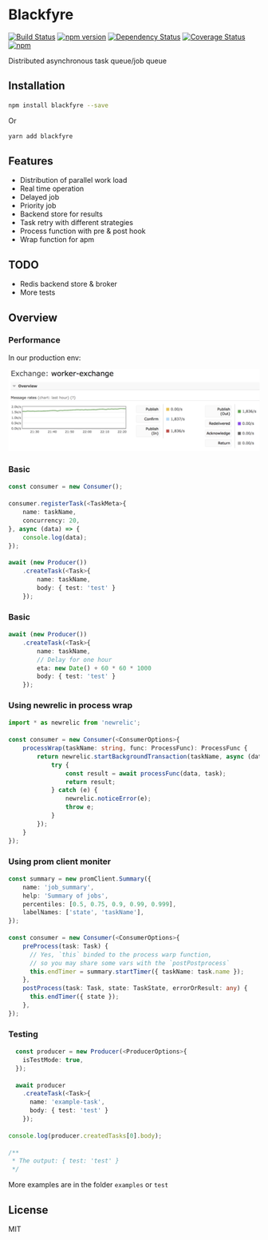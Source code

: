 # Blackfyre

[![Build Status](https://travis-ci.org/xizhibei/blackfyre.svg?branch=master&style=flat)](https://travis-ci.org/xizhibei/blackfyre)
[![npm version](https://badge.fury.io/js/blackfyre.svg?style=flat)](http://badge.fury.io/js/blackfyre)
[![Dependency Status](https://img.shields.io/david/xizhibei/blackfyre.svg?style=flat)](https://david-dm.org/xizhibei/blackfyre)
[![Coverage Status](https://coveralls.io/repos/github/xizhibei/blackfyre/badge.svg?branch=master)](https://coveralls.io/github/xizhibei/blackfyre?branch=master)
[![npm](https://img.shields.io/npm/l/blackfyre.svg)](https://github.com/xizhibei/blackfyre/blob/master/LICENSE)

Distributed asynchronous task queue/job queue

## Installation
```bash
npm install blackfyre --save
```

Or

```bash
yarn add blackfyre
```

## Features

- Distribution of parallel work load
- Real time operation
- Delayed job
- Priority job
- Backend store for results
- Task retry with different strategies
- Process function with pre & post hook
- Wrap function for apm

## TODO

- Redis backend store & broker
- More tests

## Overview

### Performance

In our production env:

![Rabbitmq mangement snapshot](asserts/rabbitmq-mgr.png)

### Basic
```ts
const consumer = new Consumer();

consumer.registerTask(<TaskMeta>{
    name: taskName,
    concurrency: 20,
}, async (data) => {
    console.log(data);
});

await (new Producer())
    .createTask(<Task>{
        name: taskName,
        body: { test: 'test' }
    });
```

### Basic
```ts
await (new Producer())
    .createTask(<Task>{
        name: taskName,
        // Delay for one hour
        eta: new Date() + 60 * 60 * 1000
        body: { test: 'test' }
    });
```

### Using newrelic in process wrap
```ts
import * as newrelic from 'newrelic';

const consumer = new Consumer(<ConsumerOptions>{
    processWrap(taskName: string, func: ProcessFunc): ProcessFunc {
        return newrelic.startBackgroundTransaction(taskName, async (data: any, task: Task) => {
            try {
                const result = await processFunc(data, task);
                return result;
            } catch (e) {
                newrelic.noticeError(e);
                throw e;
            }
        });
    }
});
```

### Using prom client moniter
```ts
const summary = new promClient.Summary({
    name: 'job_summary',
    help: 'Summary of jobs',
    percentiles: [0.5, 0.75, 0.9, 0.99, 0.999],
    labelNames: ['state', 'taskName'],
});

const consumer = new Consumer(<ConsumerOptions>{
    preProcess(task: Task) {
      // Yes, `this` binded to the process warp function,
      // so you may share some vars with the `postPostprocess`
      this.endTimer = summary.startTimer({ taskName: task.name });
    },
    postProcess(task: Task, state: TaskState, errorOrResult: any) {
      this.endTimer({ state });
    },
});
```

### Testing

```ts
  const producer = new Producer(<ProducerOptions>{
    isTestMode: true,
  });

  await producer
    .createTask(<Task>{
      name: 'example-task',
      body: { test: 'test' }
    });

console.log(producer.createdTasks[0].body);

/**
 * The output: { test: 'test' }
 */

```

More examples are in the folder `examples` or `test`

## License
MIT
